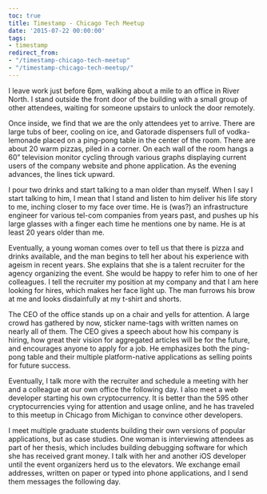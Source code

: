 ```yaml
---
toc: true
title: Timestamp - Chicago Tech Meetup
date: '2015-07-22 00:00:00'
tags:
- timestamp
redirect_from:
- "/timestamp-chicago-tech-meetup"
- "/timestamp-chicago-tech-meetup/"
---
```


I leave work just before 6pm, walking about a mile to an office in River North. I stand outside the front door of the building with a small group of other attendees, waiting for someone upstairs to unlock the door remotely.

Once inside, we find that we are the only attendees yet to arrive. There are large tubs of beer, cooling on ice, and Gatorade dispensers full of vodka-lemonade placed on a ping-pong table in the center of the room. There are about 20 warm pizzas, piled in a corner. On each wall of the room hangs a 60” television monitor cycling through various graphs displaying current users of the company website and phone application. As the evening advances, the lines tick upward.

I pour two drinks and start talking to a man older than myself. When I say I start talking to him, I mean that I stand and listen to him deliver his life story to me, inching closer to my face over time. He is (was?) an infrastructure engineer for various tel-com companies from years past, and pushes up his large glasses with a finger each time he mentions one by name. He is at least 20 years older than me.

Eventually, a young woman comes over to tell us that there is pizza and drinks available, and the man begins to tell her about his experience with ageism in recent years. She explains that she is a talent recruiter for the agency organizing the event. She would be happy to refer him to one of her colleagues. I tell the recruiter my position at my company and that I am here looking for hires, which makes her face light up. The man furrows his brow at me and looks disdainfully at my t-shirt and shorts.

The CEO of the office stands up on a chair and yells for attention. A large crowd has gathered by now, sticker name-tags with written names on nearly all of them. The CEO gives a speech about how his company is hiring, how great their vision for aggregated articles will be for the future, and encourages anyone to apply for a job. He emphasizes both the ping-pong table and their multiple platform-native applications as selling points for future success.

Eventually, I talk more with the recruiter and schedule a meeting with her and a colleague at our own office the following day. I also meet a web developer starting his own cryptocurrency. It is better than the 595 other cryptocurrencies vying for attention and usage online, and he has traveled to this meetup in Chicago from Michigan to convince other developers.

I meet multiple graduate students building their own versions of popular applications, but as case studies. One woman is interviewing attendees as part of her thesis, which includes building debugging software for which she has received grant money. I talk with her and another iOS developer until the event organizers herd us to the elevators. We exchange email addresses, written on paper or typed into phone applications, and I send them messages the following day.

